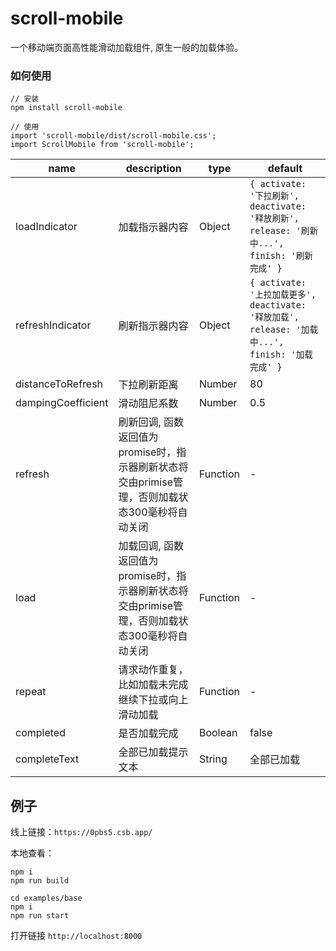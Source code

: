 # scroll-mobile
一个移动端页面高性能滑动加载组件, 原生一般的加载体验。

### 如何使用
```
// 安装
npm install scroll-mobile

// 使用
import 'scroll-mobile/dist/scroll-mobile.css';
import ScrollMobile from 'scroll-mobile';
```

| name     | description    | type     | default      |
|----------|----------------|----------|--------------|
| loadIndicator | 加载指示器内容 | Object | `{ activate: '下拉刷新', deactivate: '释放刷新', release: '刷新中...',  finish: '刷新完成' }`  |
| refreshIndicator | 刷新指示器内容 | Object | `{ activate: '上拉加载更多', deactivate: '释放加载', release: '加载中...', finish: '加载完成' }` |
| distanceToRefresh  | 下拉刷新距离 | Number | 80 |
| dampingCoefficient  | 滑动阻尼系数 | Number | 0.5 |
| refresh | 刷新回调, 函数返回值为promise时，指示器刷新状态将交由primise管理，否则加载状态300毫秒将自动关闭 | Function | - |
| load | 加载回调, 函数返回值为promise时，指示器刷新状态将交由primise管理，否则加载状态300毫秒将自动关闭 | Function | - |
| repeat | 请求动作重复，比如加载未完成继续下拉或向上滑动加载 | Function | - |
| completed | 是否加载完成 | Boolean | false |
| completeText | 全部已加载提示文本 | String | 全部已加载 |

## 例子

线上链接：``` https://0pbs5.csb.app/ ```

本地查看：
```
npm i
npm run build

cd examples/base
npm i
npm run start
```

打开链接 ```http://localhost:8000```

